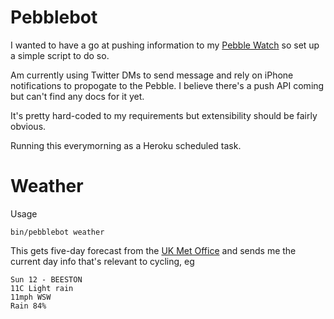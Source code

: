 # Pebblebot

I wanted to have a go at pushing information to my [Pebble Watch](http://getpebble.com) so set up a simple script to do so.

Am currently using Twitter DMs to send message and rely on iPhone notifications to propogate to the Pebble. I believe there's a push API coming but can't find any docs for it yet.

It's pretty hard-coded to my requirements but extensibility should be fairly obvious.

Running this everymorning as a Heroku scheduled task.

# Weather

Usage 

    bin/pebblebot weather

This gets five-day forecast from the [UK Met Office](http://www.metoffice.gov.uk) and sends me the current day info that's relevant to cycling, eg

    Sun 12 - BEESTON
    11C Light rain
    11mph WSW
    Rain 84%

